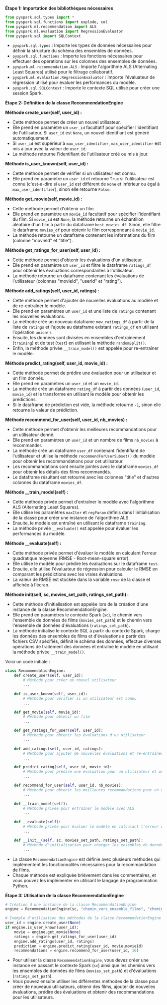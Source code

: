 **Étape 1: Importation des bibliothèques nécessaires**

```python
from pyspark.sql.types import *
from pyspark.sql.functions import explode, col
from pyspark.ml.recommendation import ALS
from pyspark.ml.evaluation import RegressionEvaluator
from pyspark.sql import SQLContext
```

- `pyspark.sql.types` : Importe les types de données nécessaires pour définir la structure du schéma des ensembles de données.
- `pyspark.sql.functions` : Importe les fonctions nécessaires pour effectuer des opérations sur les colonnes des ensembles de données.
- `pyspark.ml.recommendation.ALS` : Importe l'algorithme ALS (Alternating Least Squares) utilisé pour le filtrage collaboratif.
- `pyspark.ml.evaluation.RegressionEvaluator` : Importe l'évaluateur de régression utilisé pour évaluer les performances du modèle.
- `pyspark.sql.SQLContext` : Importe le contexte SQL utilisé pour créer une session Spark.

**Étape 2: Définition de la classe RecommendationEngine**

**Méthode create_user(self, user_id) :**

- Cette méthode permet de créer un nouvel utilisateur.
- Elle prend en paramètre un `user_id` facultatif pour spécifier l'identifiant de l'utilisateur. Si `user_id` est `None`, un nouvel identifiant est généré automatiquement.
- Si `user_id` est supérieur à `max_user_identifier`, `max_user_identifier` est mis à jour avec la valeur de `user_id`.
- La méthode retourne l'identifiant de l'utilisateur créé ou mis à jour.

**Méthode is_user_known(self, user_id) :**

- Cette méthode permet de vérifier si un utilisateur est connu.
- Elle prend en paramètre un `user_id` et retourne `True` si l'utilisateur est connu (c'est-à-dire si `user_id` est différent de `None` et inférieur ou égal à `max_user_identifier`), sinon elle retourne `False`.

**Méthode get_movie(self, movie_id) :**

- Cette méthode permet d'obtenir un film.
- Elle prend en paramètre un `movie_id` facultatif pour spécifier l'identifiant du film. Si `movie_id` est `None`, la méthode retourne un échantillon aléatoire d'un film à partir du dataframe `best_movies_df`. Sinon, elle filtre le dataframe `movies_df` pour obtenir le film correspondant à `movie_id`.
- La méthode retourne un dataframe contenant les informations du film (colonne "movieId" et "title").

**Méthode get_ratings_for_user(self, user_id) :**

- Cette méthode permet d'obtenir les évaluations d'un utilisateur.
- Elle prend en paramètre un `user_id` et filtre le dataframe `ratings_df` pour obtenir les évaluations correspondantes à l'utilisateur.
- La méthode retourne un dataframe contenant les évaluations de l'utilisateur (colonnes "movieId", "userId" et "rating").

**Méthode add_ratings(self, user_id, ratings) :**

- Cette méthode permet d'ajouter de nouvelles évaluations au modèle et de re-entraîner le modèle.
- Elle prend en paramètres un `user_id` et une liste de `ratings` contenant les nouvelles évaluations.
- La méthode crée un nouveau dataframe `new_ratings_df` à partir de la liste de `ratings` et l'ajoute au dataframe existant `ratings_df` en utilisant l'opération `union()`.
- Ensuite, les données sont divisées en ensembles d'entraînement (`training`) et de test (`test`) en utilisant la méthode `randomSplit()`.
- Enfin, la méthode privée `__train_model()` est appelée pour re-entraîner le modèle.

**Méthode predict_rating(self, user_id, movie_id) :**

- Cette méthode permet de prédire une évaluation pour un utilisateur et un film donnés.
- Elle prend en paramètres un `user_id` et un `movie_id`.
- La méthode crée un dataframe `rating_df` à partir des données (`user_id`, `movie_id`) et le transforme en utilisant le modèle pour obtenir les prédictions.
- Si le dataframe de prédiction est vide, la méthode retourne `-1`, sinon elle retourne la valeur de prédiction.

**Méthode recommend_for_user(self, user_id, nb_movies) :**

- Cette méthode permet d'obtenir les meilleures recommandations pour un utilisateur donné.
- Elle prend en paramètres un `user_id` et un nombre de films `nb_movies` à recommander.
- La méthode crée un dataframe `user_df` contenant l'identifiant de l'utilisateur et utilise la méthode `recommendForUserSubset()` du modèle pour obtenir les recommandations pour cet utilisateur.
- Les recommandations sont ensuite jointes avec le dataframe `movies_df` pour obtenir les détails des films recommandés.
- Le dataframe résultant est retourné avec les colonnes "title" et d'autres colonnes du dataframe `movies_df`.

**Méthode __train_model(self) :**

- Cette méthode privée permet d'entraîner le modèle avec l'algorithme ALS (Alternating Least Squares).
- Elle utilise les paramètres `maxIter` et `regParam` définis dans l'initialisation de la classe pour créer une instance de l'algorithme ALS.
- Ensuite, le modèle est entraîné en utilisant le dataframe `training`.
- La méthode privée `__evaluate()` est appelée pour évaluer les performances du modèle.

**Méthode __evaluate(self) :**

- Cette méthode privée permet d'évaluer le modèle en calculant l'erreur quadratique moyenne (RMSE - Root-mean-square error).
- Elle utilise le modèle pour prédire les évaluations sur le dataframe `test`.
- Ensuite, elle utilise l'évaluateur de régression pour calculer le RMSE en comparant les prédictions avec les vraies évaluations.
- La valeur de RMSE est stockée dans la variable `rmse` de la classe et affichée à l'écran.

**Méthode **init**(self, sc, movies_set_path, ratings_set_path) :**

- Cette méthode d'initialisation est appelée lors de la création d'une instance de la classe RecommendationEngine.
- Elle prend en paramètres le contexte Spark (`sc`), le chemin vers l'ensemble de données de films (`movies_set_path`) et le chemin vers l'ensemble de données d'évaluations (`ratings_set_path`).
- La méthode initialise le contexte SQL à partir du contexte Spark, charge les données des ensembles de films et d'évaluations à partir des fichiers CSV spécifiés, définit le schéma des données, effectue diverses opérations de traitement des données et entraîne le modèle en utilisant la méthode privée `__train_model()`.

Voici un code initiale :

```python
class RecommendationEngine:
    def create_user(self, user_id):
        # Méthode pour créer un nouvel utilisateur
        ...

    def is_user_known(self, user_id):
        # Méthode pour vérifier si un utilisateur est connu
        ...

    def get_movie(self, movie_id):
        # Méthode pour obtenir un film
        ...

    def get_ratings_for_user(self, user_id):
        # Méthode pour obtenir les évaluations d'un utilisateur
        ...

    def add_ratings(self, user_id, ratings):
        # Méthode pour ajouter de nouvelles évaluations et re-entraîner le modèle
        ...

    def predict_rating(self, user_id, movie_id):
        # Méthode pour prédire une évaluation pour un utilisateur et un film donnés
        ...

    def recommend_for_user(self, user_id, nb_movies):
        # Méthode pour obtenir les meilleures recommandations pour un utilisateur donné
        ...

    def __train_model(self):
        # Méthode privée pour entraîner le modèle avec ALS
        ...

    def __evaluate(self):
        # Méthode privée pour évaluer le modèle en calculant l'erreur quadratique moyenne
        ...

    def __init__(self, sc, movies_set_path, ratings_set_path):
        # Méthode d'initialisation pour charger les ensembles de données et entraîner le modèle
        ...

```

- La classe `RecommendationEngine` est définie avec plusieurs méthodes qui implémentent les fonctionnalités nécessaires pour la recommandation de films.
- Chaque méthode est expliquée brièvement dans les commentaires, et vous pouvez les implémenter en utilisant le langage de programmation Python.

**Étape 3: Utilisation de la classe RecommendationEngine**

```python
# Création d'une instance de la classe RecommendationEngine
engine = RecommendationEngine(sc, "chemin_vers_ensemble_films", "chemin_vers_ensemble_evaluations")

# Exemple d'utilisation des méthodes de la classe RecommendationEngine
user_id = engine.create_user(None)
if engine.is_user_known(user_id):
    movie = engine.get_movie(None)
    ratings = engine.get_ratings_for_user(user_id)
    engine.add_ratings(user_id, ratings)
    prediction = engine.predict_rating(user_id, movie.movieId)
    recommendations = engine.recommend_for_user(user_id, 10)

```

- Pour utiliser la classe `RecommendationEngine`, vous devez créer une instance en passant le contexte Spark (`sc`) ainsi que les chemins vers les ensembles de données de films (`movies_set_path`) et d'évaluations (`ratings_set_path`).
- Vous pouvez ensuite utiliser les différentes méthodes de la classe pour créer de nouveaux utilisateurs, obtenir des films, ajouter de nouvelles évaluations, prédire des évaluations et obtenir des recommandations pour les utilisateurs.

